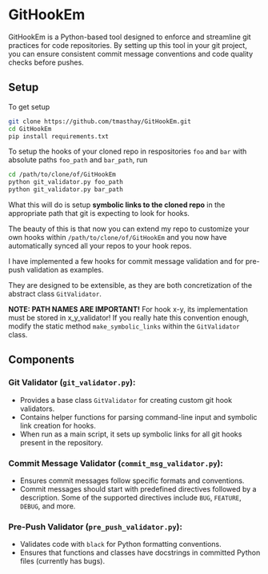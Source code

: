 # GitHookEm

GitHookEm is a Python-based tool designed to enforce and streamline git practices for code repositories. By setting up this tool in your git project, you can ensure consistent commit message conventions and code quality checks before pushes.

## Setup
To get setup
```bash
git clone https://github.com/tmasthay/GitHookEm.git
cd GitHookEm
pip install requirements.txt
```
To setup the hooks of your cloned repo in respositories `foo` and `bar` with absolute paths `foo_path` and `bar_path`, run
```bash
cd /path/to/clone/of/GitHookEm
python git_validator.py foo_path
python git_validator.py bar_path
```
What this will do is setup **symbolic links to the cloned repo** in the appropriate path that git is expecting to look for hooks. 

The beauty of this is that now you can extend my repo to customize your own hooks within `/path/to/clone/of/GitHookEm` and you now have automatically synced all your repos
to your hook repos. 

I have implemented a few hooks for commit message validation and for pre-push validation as examples.

They are designed to be extensible, as they are both concretization of the abstract class `GitValidator`. 

**NOTE: PATH NAMES ARE IMPORTANT!**
For hook x-y, its implementation must be stored in x_y_validator! If you really hate this convention enough, modify the static method `make_symbolic_links` within the `GitValidator` class.

## Components

### Git Validator (`git_validator.py`):

- Provides a base class `GitValidator` for creating custom git hook validators.
- Contains helper functions for parsing command-line input and symbolic link creation for hooks.
- When run as a main script, it sets up symbolic links for all git hooks present in the repository.

### Commit Message Validator (`commit_msg_validator.py`):

- Ensures commit messages follow specific formats and conventions.
- Commit messages should start with predefined directives followed by a description. Some of the supported directives include `BUG`, `FEATURE`, `DEBUG`, and more.

### Pre-Push Validator (`pre_push_validator.py`):

- Validates code with `black` for Python formatting conventions.
- Ensures that functions and classes have docstrings in committed Python files (currently has bugs).
